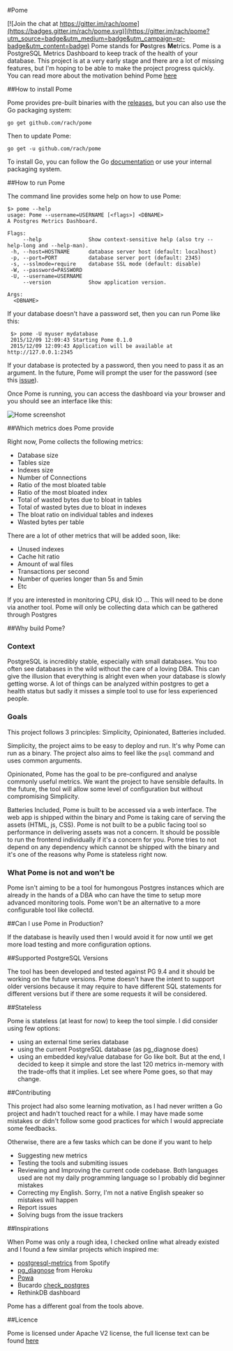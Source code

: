 #Pome

[![Join the chat at https://gitter.im/rach/pome](https://badges.gitter.im/rach/pome.svg)](https://gitter.im/rach/pome?utm_source=badge&utm_medium=badge&utm_campaign=pr-badge&utm_content=badge)
Pome stands for **Po**stgres **Me**trics.
Pome is a PostgreSQL Metrics Dashboard to keep track of the health of your database.
This project is at a very early stage and there are a lot of missing features,
but I'm hoping to be able to make the project progress quickly.
You can read more about the motivation behind Pome [here](http://rachbelaid.com/introducing-pome)

##How to install Pome

Pome provides pre-built binaries with the [releases](https://github.com/rach/pome/releases), but you can also use the Go packaging system:

    go get github.com/rach/pome
   
Then to update Pome:

    go get -u github.com/rach/pome

To install Go, you can follow the Go [documentation](https://golang.org/doc/install) or use your internal packaging system. 

##How to run Pome

The command line provides some help on how to use Pome:

   
    $> pome --help
    usage: Pome --username=USERNAME [<flags>] <DBNAME>
    A Postgres Metrics Dashboard.

    Flags:
         --help               Show context-sensitive help (also try --help-long and --help-man).
     -h, --host=HOSTNAME      database server host (default: localhost)
     -p, --port=PORT          database server port (default: 2345)
     -s, --sslmode=require    database SSL mode (default: disable)
     -W, --password=PASSWORD
     -U, --username=USERNAME
         --version            Show application version.

    Args:
      <DBNAME>

If your database doesn't have a password set, then you can run Pome like this:

     $> pome -U myuser mydatabase
     2015/12/09 12:09:43 Starting Pome 0.1.0
     2015/12/09 12:09:43 Application will be available at http://127.0.0.1:2345

If your database is protected by a password, then you need to pass it as an argument.
In the future, Pome will prompt the user for the password (see this [issue](https://github.com/rach/pome/issues/16)).

Once Pome is running, you can access the dashboard via your browser and you should see an interface like this:

![Home screenshot](https://raw.githubusercontent.com/rach/pome/master/screenshots/home.png)

##Which metrics does Pome provide

Right now, Pome collects the following metrics:

- Database size
- Tables size
- Indexes size
- Number of Connections
- Ratio of the most bloated table
- Ratio of the most bloated index
- Total of wasted bytes due to bloat in tables
- Total of wasted bytes due to bloat in indexes
- The bloat ratio on individual tables and indexes
- Wasted bytes per table

There are a lot of other metrics that will be added soon, like:

- Unused indexes
- Cache hit ratio
- Amount of wal files
- Transactions per second
- Number of queries longer than 5s and 5min
- Etc 

If you are interested in monitoring CPU, disk IO ... This will need to be done via another tool.
Pome will only be collecting data which can be gathered through Postgres 

##Why build Pome?
### Context

PostgreSQL is incredibly stable, especially with small databases. You too often see databases in the wild without the care of a loving DBA.
This can give the illusion that everything is alright even when your database is slowly getting worse. A lot of things can be analyzed within postgres to get a health status but sadly it misses a simple tool to use for less experienced people.

### Goals

This project follows 3 principles: Simplicity, Opinionated, Batteries included. 

Simplicity, the project aims to be easy to deploy and run. It's why Pome can run as a binary. The project also aims to feel like the `psql` command and uses common arguments. 

Opinionated, Pome has the goal to be pre-configured and analyse commonly useful metrics. We want the project to have sensible defaults. In the future, the tool will allow some level of configuration but without compromising Simplicity. 

Batteries Included, Pome is built to be accessed via a web interface. The web app is shipped within the binary and Pome is taking care of serving the assets (HTML, js, CSS). Pome is not built to be a public facing tool so performance in delivering assets was not a concern. It should be possible to run the frontend individually if it's a concern for you. Pome tries to not depend on any dependency which cannot be shipped with the binary and it's one of the reasons why Pome is stateless right now.

### What Pome is not and won't be

Pome isn't aiming to be a tool for humongous Postgres instances which are already in the hands of a DBA who can have the time to setup more advanced monitoring tools. Pome won't be an alternative to a more configurable tool like collectd.


##Can I use Pome in Production?

If the database is heavily used then I would avoid it for now until we get more load testing and more configuration options. 

##Supported PostgreSQL Versions

The tool has been developed and tested against PG 9.4 and it should be working on the future versions.
Pome doesn't have the intent to support older versions because it may require to have different SQL statements for different versions but if there are some requests it will be considered.

##Stateless

Pome is stateless (at least for now) to keep the tool simple. I did consider using few options:
- using an external time series database
- using the current PostgreSQL database (as pg_diagnose does)
- using an embedded key/value database for Go like bolt.
But at the end, I decided to keep it simple and store the last 120 metrics in-memory with the trade-offs that it implies.
Let see where Pome goes, so that may change.

##Contributing 

This project had also some learning motivation, as I had never written a Go project and hadn't touched react for a while. I may have made some mistakes or didn't follow some good practices for which I would appreciate some feedbacks.

Otherwise, there are a few tasks which can be done if you want to help

- Suggesting new metrics
- Testing the tools and submiting issues
- Reviewing and Improving the current code codebase.
Both languages used are not my daily programming language so I probably did beginner mistakes
- Correcting my English. Sorry, I'm not a native English speaker so mistakes will happen
- Report issues
- Solving bugs from the issue trackers

##Inspirations

When Pome was only a rough idea, I checked online what already existed and I found a few similar projects which inspired me:

- [postgresql-metrics](https://github.com/spotify/postgresql-metrics) from Spotify
- [pg_diagnose](https://github.com/heroku/pgdiagnose) from Heroku
- [Powa](http://dalibo.github.io/powa/)
- Bucardo [check_postgres](https://bucardo.org/check_postgres/)
- RethinkDB dashboard

Pome has a different goal from the tools above.

##Licence 

Pome is licensed under Apache V2 license, the full license text can be found [here](https://github.com/rach/pome/blob/master/LICENSE)

